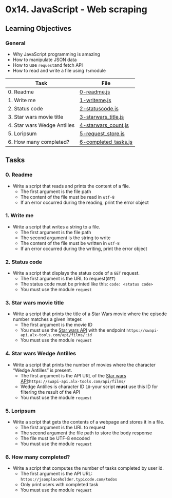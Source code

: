 # 0x14. JavaScript - Web scraping

## Learning Objectives

### General

* Why JavaScript programming is amazing
* How to manipulate JSON data
* How to use `request`and fetch API
* How to read and write a file using `fs`module

| Task | File |
| ---- | ---- |
| 0. Readme | [0-readme.js](./0-readme.js) |
| 1. Write me | [1-writeme.js](./1-writeme.js) |
| 2. Status code | [2-statuscode.js](./2-statuscode.js) |
| 3. Star wars movie title | [3-starwars_title.js](./3-starwars_title.js) |
| 4. Star wars Wedge Antilles | [4-starwars_count.js](./4-starwars_count.js) |
| 5. Loripsum | [5-request_store.js](./5-request_store.js) |
| 6. How many completed? | [6-completed_tasks.js](./6-completed_tasks.js) |

## Tasks
### 0. Readme
* Write a script that reads and prints the content of a file.
    * The first argument is the file path
    * The content of the file must be read in `utf-8`
    * If an error occurred during the reading, print the error object
### 1. Write me
* Write a script that writes a string to a file.
    * The first argument is the file path
    * The second argument is the string to write
    * The content of the file must be written in `utf-8`
    * If an error occurred during the writing, print the error object
### 2. Status code
* Write a script that displays the status code of a `GET` request.
    * The first argument is the URL to request(`GET`)
    * The status code must be printed like this: `code: <status code>`
    * You must use the module `request`
### 3. Star wars movie title
* Write a script that prints the title of a Star Wars movie where the episode number matches a given integer.
    * The first argument is the movie ID
    * You must use the [Star wars API](https://swapi-api.alx-tools.com/) with the endpoint `https://swapi-api.alx-tools.com/api/films/:id`
    * You must use the module `request`
### 4. Star wars Wedge Antilles
* Write a script that prints the number of movies where the character “Wedge Antilles” is present.
    * The first argument is the API URL of the [Star wars API](https://swapi-api.alx-tools.com/):`https://swapi-api.alx-tools.com/api/films/`
    * Wedge Antilles is character ID `18`-your script **must** use this ID for filtering the result of the API
    * You must use the module `request`
### 5. Loripsum
* Write a script that gets the contents of a webpage and stores it in a file.
    * The first argument is the URL to request
    * The second argument the file path to store the body response
    * The file must be UTF-8 encoded
    * You must use the module `request`
### 6. How many completed?
* Write a script that computes the number of tasks completed by user id.
    * The first argument is the API URL: `https://jsonplaceholder.typicode.com/todos`
    * Only print users with completed task
    * You must use the module `request`
